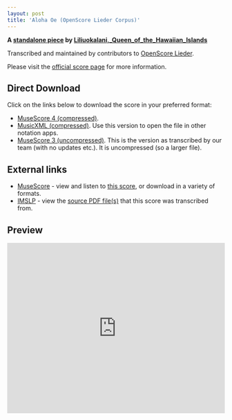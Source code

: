 ```yaml
---
layout: post
title: 'Aloha Oe (OpenScore Lieder Corpus)'
---
```


__A [standalone piece](https://fourscoreandmore.org/openscore/lieder/Liliuokalani,_Queen_of_the_Hawaiian_Islands/_/) by [Liliuokalani,_Queen_of_the_Hawaiian_Islands](https://fourscoreandmore.org/openscore/lieder/Liliuokalani,_Queen_of_the_Hawaiian_Islands)__

Transcribed and maintained by contributors to [OpenScore Lieder].

Please visit the [official score page] for more information.

[official score page]: https://musescore.com/openscore-lieder-corpus/scores/6650166
[OpenScore Lieder]: https://musescore.com/openscore-lieder-corpus

## Direct Download

Click on the links below to download the score in your preferred format:
- [MuseScore 4 (compressed)](https://fourscoreandmore.org/openscore/lieder/Liliuokalani,_Queen_of_the_Hawaiian_Islands/_/Aloha_Oe.mscz).
- [MusicXML (compressed)](https://fourscoreandmore.org/openscore/lieder/Liliuokalani,_Queen_of_the_Hawaiian_Islands/_/Aloha_Oe.mxl). Use this version to open the file in other notation apps.
- [MuseScore 3 (uncompressed)](https://raw.githubusercontent.com/OpenScore/Lieder/refs/heads/main/scores/Liliuokalani,_Queen_of_the_Hawaiian_Islands/_/Aloha_Oe/lc6650166.mscx). This is the version as transcribed by our team (with no updates etc.). It is uncompressed (so a larger file).

## External links

- [MuseScore] - view and listen to [this score][MuseScore], or download in a variety of formats.
- [IMSLP] - view the [source PDF file(s)][IMSLP] that this score was transcribed from.

[MuseScore]: https://musescore.com/score/6650166
[IMSLP]: https://imslp.org/wiki/Special:ReverseLookup/26121

## Preview

<iframe width="100%" height="394" src="https://musescore.com/openscore-lieder-corpus/scores/6650166/embed" frameborder="0" allowfullscreen allow="autoplay; fullscreen"></iframe>
